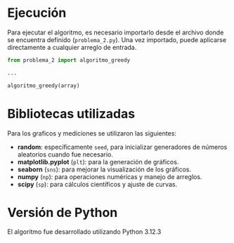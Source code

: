 # Ejecución

Para ejecutar el algoritmo, es necesario importarlo desde el archivo donde se encuentra definido (`problema_2.py`). Una vez importado, puede aplicarse directamente a cualquier arreglo de entrada. 
```python
from problema_2 import algoritmo_greedy

...

algoritmo_greedy(array)
```

# Bibliotecas utilizadas

Para los graficos y mediciones se utilizaron las siguientes:
- **random**: específicamente `seed`, para inicializar generadores de números aleatorios cuando fue necesario.  
- **matplotlib.pyplot** (`plt`): para la generación de gráficos.  
- **seaborn** (`sns`): para mejorar la visualización de los gráficos.  
- **numpy** (`np`): para operaciones numéricas y manejo de arreglos.  
- **scipy** (`sp`): para cálculos científicos y ajuste de curvas.  

# Versión de Python

El algoritmo fue desarrollado utilizando Python 3.12.3